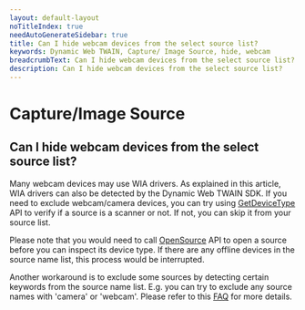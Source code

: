 ```yaml
---
layout: default-layout
noTitleIndex: true
needAutoGenerateSidebar: true
title: Can I hide webcam devices from the select source list?
keywords: Dynamic Web TWAIN, Capture/ Image Source, hide, webcam
breadcrumbText: Can I hide webcam devices from the select source list?
description: Can I hide webcam devices from the select source list?
---
```


# Capture/Image Source

## Can I hide webcam devices from the select source list?

Many webcam devices may use WIA drivers. As explained in this article, WIA drivers can also be detected by the Dynamic Web TWAIN SDK. If you need to exclude webcam/camera devices, you can try using <a href="https://www.dynamsoft.com/web-twain/docs/info/api/WebTwain_Acquire.html?ver=latest#getdevicetype" target="_blank">GetDeviceType</a> API to verify if a source is a scanner or not. If not, you can skip it from your source list.

Please note that you would need to call <a href="https://www.dynamsoft.com/web-twain/docs/info/api/WebTwain_Acquire.html?ver=latest#opensource" target="_blank">OpenSource</a> API to open a source before you can inspect its device type. If there are any offline devices in the source name list, this process would be interrupted.

Another workaround is to exclude some sources by detecting certain keywords from the source name list. E.g. you can try to exclude any source names with 'camera' or 'webcam'. Please refer to this <a href="{{site.faq}}hide-offline-scanners-from-source-list.html" target="_blank">FAQ</a> for more details.
